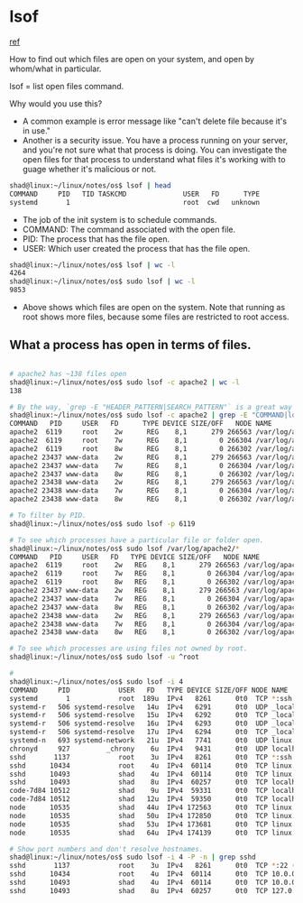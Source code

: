 # lsof

[ref](https://www.youtube.com/watch?v=n9nZ1ellaV0)

How to find out which files are open on your system, and open by whom/what in particular.

lsof = list open files command.

Why would you use this?
- A common example is error message like "can't delete file because it's in use."
- Another is a security issue. You have a process running on your server, and you're not sure what that process is doing. You can investigate the open files for that process to understand what files it's working with to guage whether it's malicious or not.

``` bash
shad@linux:~/linux/notes/os$ lsof | head
COMMAND     PID   TID TASKCMD              USER   FD      TYPE             DEVICE  SIZE/OFF   NODE NAME
systemd       1                            root  cwd   unknown                                     /proc/1/cwd (readlink: Permission denied)
```

- The job of the init system is to schedule commands.
- COMMAND: The command associated with the open file.
- PID: The process that has the file open.
- USER: Which user created the process that has the file open.

``` bash
shad@linux:~/linux/notes/os$ lsof | wc -l
4264
shad@linux:~/linux/notes/os$ sudo lsof | wc -l
9853
```
- Above shows which files are open on the system. Note that running as root shows more files, because some files are restricted to root access.

## What a process has open in terms of files.

``` bash

# apache2 has ~138 files open
shad@linux:~/linux/notes/os$ sudo lsof -c apache2 | wc -l
138

# By the way, `grep -E "HEADER_PATTERN|SEARCH_PATTERN"` is a great way to find what you're looking for, and include the header line!!!
shad@linux:~/linux/notes/os$ sudo lsof -c apache2 | grep -E "COMMAND|log"
COMMAND   PID     USER   FD      TYPE DEVICE SIZE/OFF   NODE NAME
apache2  6119     root    2w      REG    8,1      279 266563 /var/log/apache2/error.log
apache2  6119     root    7w      REG    8,1        0 266304 /var/log/apache2/other_vhosts_access.log
apache2  6119     root    8w      REG    8,1        0 266302 /var/log/apache2/access.log
apache2 23437 www-data    2w      REG    8,1      279 266563 /var/log/apache2/error.log
apache2 23437 www-data    7w      REG    8,1        0 266304 /var/log/apache2/other_vhosts_access.log
apache2 23437 www-data    8w      REG    8,1        0 266302 /var/log/apache2/access.log
apache2 23438 www-data    2w      REG    8,1      279 266563 /var/log/apache2/error.log
apache2 23438 www-data    7w      REG    8,1        0 266304 /var/log/apache2/other_vhosts_access.log
apache2 23438 www-data    8w      REG    8,1        0 266302 /var/log/apache2/access.log

# To filter by PID.
shad@linux:~/linux/notes/os$ sudo lsof -p 6119

# To see which processes have a particular file or folder open.
shad@linux:~/linux/notes/os$ sudo lsof /var/log/apache2/*
COMMAND   PID     USER   FD   TYPE DEVICE SIZE/OFF   NODE NAME
apache2  6119     root    2w   REG    8,1      279 266563 /var/log/apache2/error.log
apache2  6119     root    7w   REG    8,1        0 266304 /var/log/apache2/other_vhosts_access.log
apache2  6119     root    8w   REG    8,1        0 266302 /var/log/apache2/access.log
apache2 23437 www-data    2w   REG    8,1      279 266563 /var/log/apache2/error.log
apache2 23437 www-data    7w   REG    8,1        0 266304 /var/log/apache2/other_vhosts_access.log
apache2 23437 www-data    8w   REG    8,1        0 266302 /var/log/apache2/access.log
apache2 23438 www-data    2w   REG    8,1      279 266563 /var/log/apache2/error.log
apache2 23438 www-data    7w   REG    8,1        0 266304 /var/log/apache2/other_vhosts_access.log
apache2 23438 www-data    8w   REG    8,1        0 266302 /var/log/apache2/access.log

# To see which processes are using files not owned by root.
shad@linux:~/linux/notes/os$ sudo lsof -u ^root

# 
shad@linux:~/linux/notes/os$ sudo lsof -i 4
COMMAND     PID            USER   FD   TYPE DEVICE SIZE/OFF NODE NAME
systemd       1            root  189u  IPv4   8261      0t0  TCP *:ssh (LISTEN)
systemd-r   506 systemd-resolve   14u  IPv4   6291      0t0  UDP _localdnsstub:domain 
systemd-r   506 systemd-resolve   15u  IPv4   6292      0t0  TCP _localdnsstub:domain (LISTEN)
systemd-r   506 systemd-resolve   16u  IPv4   6293      0t0  UDP _localdnsproxy:domain 
systemd-r   506 systemd-resolve   17u  IPv4   6294      0t0  TCP _localdnsproxy:domain (LISTEN)
systemd-n   693 systemd-network   21u  IPv4   7741      0t0  UDP linux.internal.cloudapp.net:bootpc 
chronyd     927         _chrony    6u  IPv4   9431      0t0  UDP localhost:323 
sshd       1137            root    3u  IPv4   8261      0t0  TCP *:ssh (LISTEN)
sshd      10434            root    4u  IPv4  60114      0t0  TCP linux.internal.cloudapp.net:ssh->pool-108-28-[redacted].washdc.fios.verizon.net:60891 (ESTABLISHED)
sshd      10493            shad    4u  IPv4  60114      0t0  TCP linux.internal.cloudapp.net:ssh->pool-108-28-[redacted].washdc.fios.verizon.net:60891 (ESTABLISHED)
sshd      10493            shad    8u  IPv4  60257      0t0  TCP localhost:60962->localhost:37757 (ESTABLISHED)
code-7d84 10512            shad    9u  IPv4  59331      0t0  TCP localhost:37757 (LISTEN)
code-7d84 10512            shad   12u  IPv4  59350      0t0  TCP localhost:37757->localhost:60962 (ESTABLISHED)
node      10535            shad   44u  IPv4 172563      0t0  TCP linux.internal.cloudapp.net:34916->lb-140-82-112-22-iad.github.com:https (ESTABLISHED)
node      10535            shad   50u  IPv4 172850      0t0  TCP linux.internal.cloudapp.net:36440->20.85.[redacted]:https (ESTABLISHED)
node      10535            shad   53u  IPv4 173681      0t0  TCP linux.internal.cloudapp.net:36446->20.85.[redacted]:https (ESTABLISHED)
node      10535            shad   64u  IPv4 174139      0t0  TCP linux.internal.cloudapp.net:58740->lb-140-82-113-21-iad.github.com:https (ESTABLISHED)

# Show port numbers and don't resolve hostnames.
shad@linux:~/linux/notes/os$ sudo lsof -i 4 -P -n | grep sshd
sshd       1137            root    3u  IPv4   8261      0t0  TCP *:22 (LISTEN)
sshd      10434            root    4u  IPv4  60114      0t0  TCP 10.0.0.4:22->108.28.[redacted]:60891 (ESTABLISHED)
sshd      10493            shad    4u  IPv4  60114      0t0  TCP 10.0.0.4:22->108.28.[redacted]:60891 (ESTABLISHED)
sshd      10493            shad    8u  IPv4  60257      0t0  TCP 127.0.0.1:60962->127.0.0.1:37757 (ESTABLISHED)
```